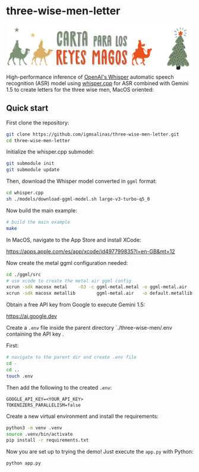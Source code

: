 # three-wise-men-letter
![banner](./static/banner.jpg)
High-performance inference of [OpenAI's Whisper](https://github.com/openai/whisper) automatic speech recognition (ASR) model using [whisper.cpp](https://github.com/ggerganov/whisper.cpp.git) for ASR combined with Gemini 1.5 to create letters for the three wise men, MacOS oriented:

## Quick start

First clone the repository:

```bash
git clone https://github.com/igmsalinas/three-wise-men-letter.git
cd three-wise-men-letter
```

Initialize the whisper.cpp submodel:

```bash
git submodule init
git submodule update
```

Then, download the Whisper model converted in `ggml` format:

```bash
cd whisper.cpp
sh ./models/download-ggml-model.sh large-v3-turbo-q5_0
```

Now build the main example:

```bash
# build the main example
make
```

In MacOS, navigate to the App Store and install XCode:

https://apps.apple.com/es/app/xcode/id497799835?l=en-GB&mt=12

Now create the metal ggml configuration needed:

```bash
cd ./ggml/src
# use xcode to create the metal air ggml config
xcrun -sdk macosx metal    -O3 -c ggml-metal.metal -o ggml-metal.air
xcrun -sdk macosx metallib        ggml-metal.air   -o default.metallib
```

Obtain a free API key from Google to execute Gemini 1.5:

https://ai.google.dev

Create a `.env` file inside the parent directory `./three-wise-men/.env containing the API key .

First:

```bash
# navigate to the parent dir and create .env file
cd -
cd ..
touch .env
```

Then add the following to the created `.env`:

```text
GOOGLE_API_KEY=<YOUR_API_KEY>
TOKENIZERS_PARALLELISM=false
```

Create a new virtual environment and install the requirements:

```bash
python3 -m venv .venv
source .venv/bin/activate
pip install -r requirements.txt
```

Now you are set up to trying the demo! Just execute the `app.py` with Python:

```bash
python app.py
```
